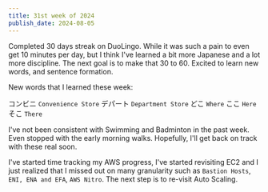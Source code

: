 ```yaml
---
title: 31st week of 2024
publish_date: 2024-08-05
---
```


Completed 30 days streak on DuoLingo. While it was such a pain to even get 10 minutes per day, but I think I've learned a bit more Japanese and a lot more discipline. The next goal is to make that 30 to 60. Excited to learn new words, and sentence formation. 

New words that I learned these week:

コンビニ `Convenience Store`
デパート `Department Store`
どこ `Where`
ここ `Here`
そこ `There`

I've not been consistent with Swimming and Badminton in the past week. Even stopped with the early morning walks. Hopefully, I'll get back on track with these real soon.

I've started time tracking my AWS progress, I've started revisiting EC2 and I just realized that I missed out on many granularity such as `Bastion Hosts`, `ENI, ENA and EFA`, `AWS Nitro`.  The next step is to re-visit Auto Scaling.